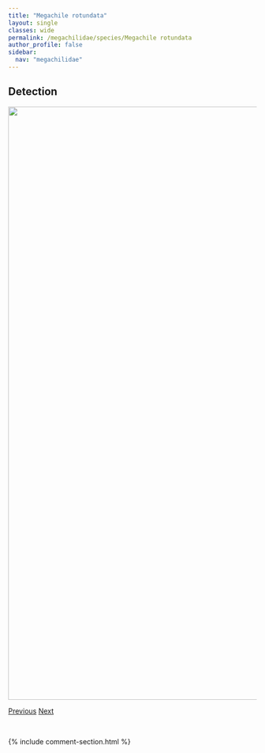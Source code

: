```yaml
---
title: "Megachile rotundata"
layout: single
classes: wide
permalink: /megachilidae/species/Megachile rotundata
author_profile: false
sidebar:
  nav: "megachilidae"
---
```


<h2>Detection</h2>

<a href="/ANBC/assets/figures/species/Megachile rotundata/range-map.png">
<img src="/ANBC/assets/figures/species/Megachile rotundata/range-map.png" height = "1200" width = "800">
</a>

<a href="/profiles/species/Megachile relativa" class="pagination--pager" title="PreviousName">Previous</a> <a href="/profiles/species/Melissodes agilis" class="pagination--pager" title="NextName">Next</a>

<p>&nbsp;</p>

{% include comment-section.html %}
